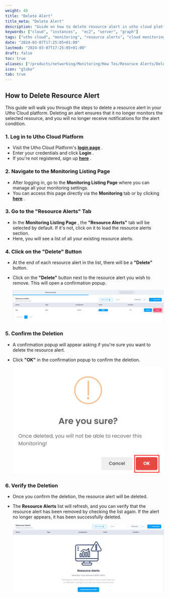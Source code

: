```yaml
---
weight: 40
title: "Delete Alert"
title_meta: "Delete Alert"
description: "Guide on how to delete resource alert in utho cloud platform"
keywords: ["cloud", "instances",  "ec2", "server", "graph"]
tags: ["utho cloud", "monitoring", "resource alerts", "cloud monitoring", "alert contacts"]
date: "2024-03-07T17:25:05+01:00"
lastmod: "2024-03-07T17:25:05+01:00"
draft: false
toc: true
aliases: ["/products/networking/Monitoring/How Tos/Resoruce Alerts/Delete Alert"]
icon: "globe"
tab: true
---
```


## **How to Delete Resource Alert**

This guide will walk you through the steps to delete a resource alert in your Utho Cloud platform. Deleting an alert ensures that it no longer monitors the selected resource, and you will no longer receive notifications for the alert condition.

### **1. Log in to Utho Cloud Platform**

* Visit the Utho Cloud Platform's  **[login page](https://console.utho.com/login)** .
* Enter your credentials and click  **Login** .
* If you're not registered, sign up  **[here](https://console.utho.com/signup)** .

### **2. Navigate to the Monitoring Listing Page**

* After logging in, go to the **Monitoring Listing Page** where you can manage all your monitoring settings.
* You can access this page directly via the **Monitoring** tab or by clicking  **[here](https://console.utho.com/monitoring "Monitoring Listing Page")** .

### **3. Go to the "Resource Alerts" Tab**

* In the  **Monitoring Listing Page** , the **"Resource Alerts"** tab will be selected by default. If it's not, click on it to load the resource alerts section.
* Here, you will see a list of all your existing resource alerts.

### **4. Click on the "Delete" Button**

* At the end of each resource alert in the list, there will be a **"Delete"** button.
* Click on the **"Delete"** button next to the resource alert you wish to remove. This will open a confirmation popup.

  ![1744031339407](image/index/1744031339407.png)

### **5. Confirm the Deletion**

* A confirmation popup will appear asking if you're sure you want to delete the resource alert.
* Click **"OK"** in the confirmation popup to confirm the deletion.

  ![1744031363359](image/index/1744031363359.png)

### **6. Verify the Deletion**

* Once you confirm the deletion, the resource alert will be deleted.
* The **Resource Alerts** list will refresh, and you can verify that the resource alert has been removed by checking the list again. If the alert no longer appears, it has been successfully deleted.

  ![1744031409116](image/index/1744031409116.png)
